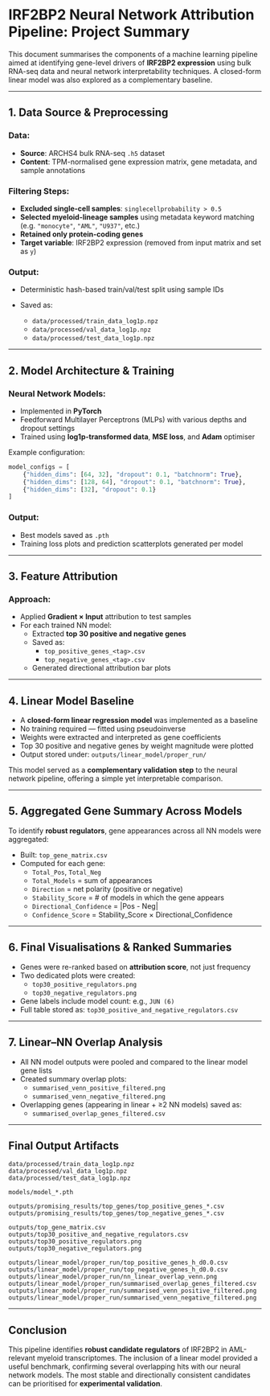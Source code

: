 
# IRF2BP2 Neural Network Attribution Pipeline: Project Summary

This document summarises the components of a machine learning pipeline aimed at identifying gene-level drivers of **IRF2BP2 expression** using bulk RNA-seq data and neural network interpretability techniques. A closed-form linear model was also explored as a complementary baseline.

---

## 1. Data Source & Preprocessing

### Data:

* **Source**: ARCHS4 bulk RNA-seq `.h5` dataset
* **Content**: TPM-normalised gene expression matrix, gene metadata, and sample annotations

### Filtering Steps:

* **Excluded single-cell samples**: `singlecellprobability > 0.5`
* **Selected myeloid-lineage samples** using metadata keyword matching (e.g. `"monocyte"`, `"AML"`, `"U937"`, etc.)
* **Retained only protein-coding genes**
* **Target variable**: IRF2BP2 expression (removed from input matrix and set as `y`)

### Output:

* Deterministic hash-based train/val/test split using sample IDs
* Saved as:

  * `data/processed/train_data_log1p.npz`
  * `data/processed/val_data_log1p.npz`
  * `data/processed/test_data_log1p.npz`

---

## 2. Model Architecture & Training

### Neural Network Models:

* Implemented in **PyTorch**
* Feedforward Multilayer Perceptrons (MLPs) with various depths and dropout settings
* Trained using **log1p-transformed data**, **MSE loss**, and **Adam** optimiser

Example configuration:
```python
model_configs = [
    {"hidden_dims": [64, 32], "dropout": 0.1, "batchnorm": True},
    {"hidden_dims": [128, 64], "dropout": 0.1, "batchnorm": True},
    {"hidden_dims": [32], "dropout": 0.1}
]
```

### Output:

* Best models saved as `.pth`
* Training loss plots and prediction scatterplots generated per model

---

## 3. Feature Attribution

### Approach:

* Applied **Gradient × Input** attribution to test samples
* For each trained NN model:
  - Extracted **top 30 positive and negative genes**
  - Saved as:
    * `top_positive_genes_<tag>.csv`
    * `top_negative_genes_<tag>.csv`
  - Generated directional attribution bar plots

---

## 4. Linear Model Baseline

* A **closed-form linear regression model** was implemented as a baseline
* No training required — fitted using pseudoinverse
* Weights were extracted and interpreted as gene coefficients
* Top 30 positive and negative genes by weight magnitude were plotted
* Output stored under: `outputs/linear_model/proper_run/`

This model served as a **complementary validation step** to the neural network pipeline, offering a simple yet interpretable comparison.

---

## 5. Aggregated Gene Summary Across Models

To identify **robust regulators**, gene appearances across all NN models were aggregated:

* Built: `top_gene_matrix.csv`
* Computed for each gene:
  - `Total_Pos`, `Total_Neg`
  - `Total_Models` = sum of appearances
  - `Direction` = net polarity (positive or negative)
  - `Stability_Score` = # of models in which the gene appears
  - `Directional_Confidence` = |Pos - Neg|
  - `Confidence_Score` = Stability_Score × Directional_Confidence

---

## 6. Final Visualisations & Ranked Summaries

* Genes were re-ranked based on **attribution score**, not just frequency
* Two dedicated plots were created:
  - `top30_positive_regulators.png`
  - `top30_negative_regulators.png`
* Gene labels include model count: e.g., `JUN (6)`
* Full table stored as: `top30_positive_and_negative_regulators.csv`

---

## 7. Linear–NN Overlap Analysis

* All NN model outputs were pooled and compared to the linear model gene lists
* Created summary overlap plots:
  - `summarised_venn_positive_filtered.png`
  - `summarised_venn_negative_filtered.png`
* Overlapping genes (appearing in linear + ≥2 NN models) saved as:
  - `summarised_overlap_genes_filtered.csv`

---

## Final Output Artifacts

```
data/processed/train_data_log1p.npz
data/processed/val_data_log1p.npz
data/processed/test_data_log1p.npz

models/model_*.pth

outputs/promising_results/top_genes/top_positive_genes_*.csv
outputs/promising_results/top_genes/top_negative_genes_*.csv

outputs/top_gene_matrix.csv
outputs/top30_positive_and_negative_regulators.csv
outputs/top30_positive_regulators.png
outputs/top30_negative_regulators.png

outputs/linear_model/proper_run/top_positive_genes_h_d0.0.csv
outputs/linear_model/proper_run/top_negative_genes_h_d0.0.csv
outputs/linear_model/proper_run/nn_linear_overlap_venn.png
outputs/linear_model/proper_run/summarised_overlap_genes_filtered.csv
outputs/linear_model/proper_run/summarised_venn_positive_filtered.png
outputs/linear_model/proper_run/summarised_venn_negative_filtered.png
```

---

## Conclusion

This pipeline identifies **robust candidate regulators** of IRF2BP2 in AML-relevant myeloid transcriptomes. The inclusion of a linear model provided a useful benchmark, confirming several overlapping hits with our neural network models. The most stable and directionally consistent candidates can be prioritised for **experimental validation**.
